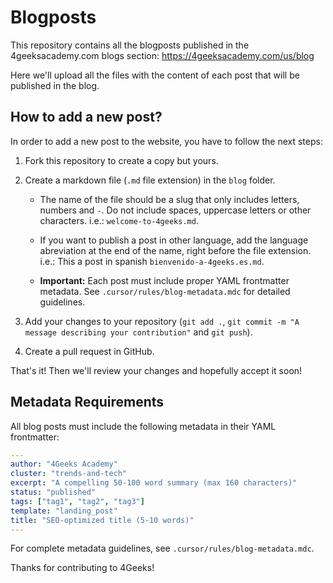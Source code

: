 # Blogposts

This repository contains all the blogposts published in the 4geeksacademy.com blogs section: https://4geeksacademy.com/us/blog

Here we'll upload all the files with the content of each post that will be published in the blog.

## How to add a new post?

In order to add a new post to the website, you have to follow the next steps:

1. Fork this repository to create a copy but yours.

2. Create a markdown file (`.md` file extension) in the `blog` folder.

    + The name of the file should be a slug that only includes letters, numbers and `-`. Do not include spaces, uppercase letters or other characters. i.e.: `welcome-to-4geeks.md`.

    + If you want to publish a post in other language, add the language abreviation at the end of the name, right before the file extension. i.e.: This a post in spanish `bienvenido-a-4geeks.es.md`.

    + **Important:** Each post must include proper YAML frontmatter metadata. See `.cursor/rules/blog-metadata.mdc` for detailed guidelines.

3. Add your changes to your repository (`git add .`, `git commit -m "A message describing your contribution"` and `git push`).

4. Create a pull request in GitHub.

That's it! Then we'll review your changes and hopefully accept it soon!

## Metadata Requirements

All blog posts must include the following metadata in their YAML frontmatter:

```yaml
---
author: "4Geeks Academy"
cluster: "trends-and-tech"
excerpt: "A compelling 50-100 word summary (max 160 characters)"
status: "published"
tags: ["tag1", "tag2", "tag3"]
template: "landing_post"
title: "SEO-optimized title (5-10 words)"
---
```

For complete metadata guidelines, see `.cursor/rules/blog-metadata.mdc`.

Thanks for contributing to 4Geeks!
